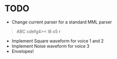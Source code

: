 # TODO

* Change current parser for a standard MML parser

> ABC cdefg4>< l8 o5 r

* Implement Square waveform for voice 1 and 2
* Implement Noise waveform for voice 3
* Envelopes!
